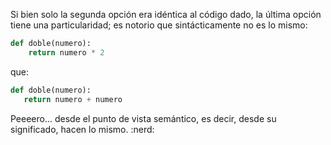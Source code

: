 Si bien solo la segunda opción era idéntica al código dado, la última opción tiene una particularidad; es notorio que sintácticamente no es lo mismo:

```python
def doble(numero):
    return numero * 2
```

que:

```python
def doble(numero):
   return numero + numero
```

Peeeero... desde el punto de vista semántico, es decir, desde su significado, hacen lo mismo. :nerd: